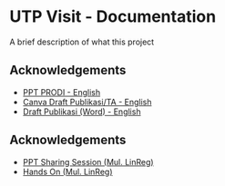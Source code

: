 
# UTP Visit - Documentation

A brief description of what this project


## Acknowledgements

 - [PPT PRODI - English](https://upertamina-my.sharepoint.com/:p:/r/personal/105219007_student_universitaspertamina_ac_id/_layouts/15/Doc.aspx?sourcedoc=%7B2AF69FCD-E0DE-4A9D-8F25-49E4E4262825%7D&file=PPT%20PRODI%20-%20ENGLISH.pptx&action=edit&mobileredirect=true)
 - [Canva Draft Publikasi/TA - English](https://www.canva.com/design/DAFmow6PYac/GqHqZk02E1_--778XC2FxQ/edit?utm_content=DAFmow6PYac&utm_campaign=designshare&utm_medium=link2&utm_source=sharebutton)
 - [Draft Publikasi (Word) - English](https://upertamina-my.sharepoint.com/:w:/g/personal/105219007_student_universitaspertamina_ac_id/ESeMTdS9jAdFpanDvLYJU_kBLJLhnzTolBaG7w8NOIkJ6g)

## Acknowledgements

 - [PPT Sharing Session (Mul. LinReg)](https://upertamina-my.sharepoint.com/:p:/r/personal/105219007_student_universitaspertamina_ac_id/_layouts/15/Doc.aspx?sourcedoc=%7BA299073F-49BA-42DB-86F6-F8F8C1B0EA1F%7D&file=Data%20Analytics%20with%20Multiple%20Regression.pptx&action=edit&mobileredirect=true)
 - [Hands On (Mul. LinReg)]()
